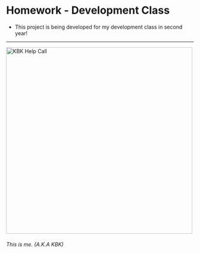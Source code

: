 # Homework - Development Class

<ul>
<li>This project is being developed for my development class in second year!</li>
</ul>

<hr>
  
<img src="https://cdn.discordapp.com/attachments/1159920769338441778/1355685987564388382/image.png?ex=67e9d476&is=67e882f6&hm=460928d883a01d291ec672eac01136817e3e2b96a7c9745bdf786e631ce00f17" width="500" height="500" alt="KBK Help Call"/>
<h6>This is me. (A.K.A KBK)</h6>
